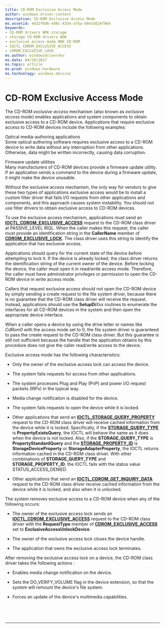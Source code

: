 ```yaml
---
title: CD-ROM Exclusive Access Mode
author: windows-driver-content
description: CD-ROM Exclusive Access Mode
ms.assetid: 4432f6d6-e98c-4354-a7ba-b043a624f064
keywords:
- CD-ROM drivers WDK storage
- storage CD-ROM drivers WDK
- exclusive access mode WDK CD-ROM
- IOCTL_CDROM_EXCLUSIVE_ACCESS
- CDROM_EXCLUSIVE_LOCK
ms.author: windowsdriverdev
ms.date: 04/20/2017
ms.topic: article
ms.prod: windows-hardware
ms.technology: windows-devices
---
```


# CD-ROM Exclusive Access Mode


The CD-ROM *exclusive access* mechanism (also known as *exclusive access mode*) enables applications and system components to obtain exclusive access to a CD-ROM device. Applications that require exclusive access to CD-ROM devices include the following examples:

<span id="Optical_media-authoring_applications"></span><span id="optical_media-authoring_applications"></span><span id="OPTICAL_MEDIA-AUTHORING_APPLICATIONS"></span>Optical media-authoring applications  
Some optical authoring software requires exclusive access to a CD-ROM device to write data without any interruption from other applications. Otherwise, data might be written incorrectly, causing data corruption.

<span id="Firmware_update_utilities"></span><span id="firmware_update_utilities"></span><span id="FIRMWARE_UPDATE_UTILITIES"></span>Firmware update utilities  
Many manufacturers of CD-ROM devices provide a firmware update utility. If an application sends a command to the device during a firmware update, it might make the device unusable.

Without the exclusive access mechanism, the only way for vendors to give these two types of applications exclusive access would be to install a custom filter driver that fails I/O requests from other applications and components, and this approach causes system instability. You should not use filter drivers to obtain exclusive access to CD-ROM devices.

To use the exclusive access mechanism, applications must send an [**IOCTL\_CDROM\_EXCLUSIVE\_ACCESS**](https://msdn.microsoft.com/library/windows/hardware/ff559327) request to the CD-ROM class driver at PASSIVE\_LEVEL IRQL. When the caller makes this request, the caller must provide an identification string in the **CallerName** member of [**CDROM\_EXCLUSIVE\_LOCK**](https://msdn.microsoft.com/library/windows/hardware/ff551363). The class driver uses this string to identify the application that has exclusive access.

Applications should query for the current state of the device before attempting to lock it. If the device is already locked, the class driver returns the identification string of the current owner of the device. Before locking the device, the caller must open it in read/write access mode. Therefore, the caller must have administrator privileges or permission to open the CD-ROM device in write access mode.

Callers that request exclusive access should not open the CD-ROM device by simply sending a create request to the file system driver, because there is no guarantee that the CD-ROM class driver will receive the request. Instead, applications should use the **SetupDi***Xxx* routines to enumerate the interfaces for all CD-ROM devices in the system and then open the appropriate device interface.

When a caller opens a device by using the drive letter or names like *CdRom0* with the access mode set to 0, the file system driver is guaranteed to pass the create request to the CD-ROM class driver. But this guarantee is still not sufficient because the handle that the application obtains by this procedure does not give the caller read/write access to the device.

Exclusive access mode has the following characteristics:

-   Only the owner of the exclusive access lock can access the device.

-   The system fails requests for access from other applications.

-   The system processes Plug and Play (PnP) and power I/O request packets (IRPs) in the typical way.

-   Media change notification is disabled for the device.

-   The system fails requests to open the device while it is locked.

-   Other applications that send an [**IOCTL\_STORAGE\_QUERY\_PROPERTY**](https://msdn.microsoft.com/library/windows/hardware/ff560590) request to the CD-ROM class driver will receive cached information from the device while it is locked. Specifically, if the [**STORAGE\_QUERY\_TYPE**](https://msdn.microsoft.com/library/windows/hardware/ff566998) is **PropertyExistsQuery**, the IOCTL will behave the same as it does when the device is not locked. Also, if the **STORAGE\_QUERY\_TYPE** is **PropertyStandardQuery** and the [**STORAGE\_PROPERTY\_ID**](https://msdn.microsoft.com/library/windows/hardware/ff566996) is **StorageDeviceProperty** or **StorageAdapterProperty**, the IOCTL returns information cached in the CD-ROM class driver. With other combinations of **STORAGE\_QUERY\_TYPE** and **STORAGE\_PROPERTY\_ID**, the IOCTL fails with the status value STATUS\_ACCESS\_DENIED.

-   Other applications that send an [**IOCTL\_CDROM\_GET\_INQUIRY\_DATA**](https://msdn.microsoft.com/library/windows/hardware/ff559345) request to the CD-ROM class driver receive cached information from the device while it is locked, and also when it is unlocked.

The system removes exclusive access to a CD-ROM device when any of the following occurs:

-   The owner of the exclusive access lock sends an [**IOCTL\_CDROM\_EXCLUSIVE\_ACCESS**](https://msdn.microsoft.com/library/windows/hardware/ff559327) request to the CD-ROM class driver with the **RequestType** member of [**CDROM\_EXCLUSIVE\_ACCESS**](https://msdn.microsoft.com/library/windows/hardware/ff551362) set to **ExclusiveAccessUnlockDevice**.

-   The owner of the exclusive access lock closes the device handle.

-   The application that owns the exclusive access lock terminates.

After removing the exclusive access lock on a device, the CD-ROM class driver takes the following actions :

-   Enables media change notification on the device.

-   Sets the DO\_VERIFY\_VOLUME flag in the device extension, so that the system will remount the device's file system.

-   Forces an update of the device's multimedia capabilities.

 

 


--------------------


